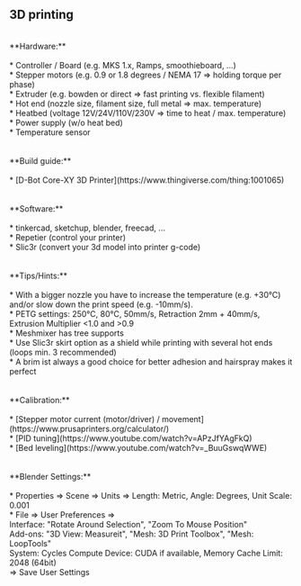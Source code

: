 ## 3D printing<br />
<br />
**Hardware:**<br />
<br />
* Controller / Board (e.g. MKS 1.x, Ramps, smoothieboard, ...)<br />
* Stepper motors (e.g. 0.9 or 1.8 degrees / NEMA 17 => holding torque per phase)<br />
* Extruder (e.g. bowden or direct => fast printing vs. flexible filament)<br />
* Hot end (nozzle size, filament size, full metal => max. temperature)<br />
* Heatbed (voltage 12V/24V/110V/230V => time to heat / max. temperature)<br />
* Power supply (w/o heat bed)<br />
* Temperature sensor<br />
<br />
<br />
**Build guide:**<br />
<br />
* [D-Bot Core-XY 3D Printer](https://www.thingiverse.com/thing:1001065)<br />
<br />
<br />
**Software:**<br />
<br />
* tinkercad, sketchup, blender, freecad, ...<br />
* Repetier (control your printer)<br />
* Slic3r (convert your 3d model into printer g-code)<br />
<br />
<br />
**Tips/Hints:**<br />
<br />
* With a bigger nozzle you have to increase the temperature (e.g. +30°C) and/or slow down the print speed (e.g. -10mm/s).<br />
* PETG settings: 250°C, 80°C, 50mm/s, Retraction 2mm + 40mm/s, Extrusion Multiplier <1.0 and >0.9<br />
* Meshmixer has tree supports<br />
* Use Slic3r skirt option as a shield while printing with several hot ends (loops min. 3 recommended)<br />
* A brim ist always a good choice for better adhesion and hairspray makes it perfect<br />
<br />
<br />
**Calibration:**<br />
<br />
* [Stepper motor current (motor/driver) / movement](https://www.prusaprinters.org/calculator/)<br />
* [PID tuning](https://www.youtube.com/watch?v=APzJfYAgFkQ)<br />
* [Bed leveling](https://www.youtube.com/watch?v=_BuuGswqWWE)<br />
<br />
<br />
**Blender Settings:**<br />
<br />
* Properties => Scene => Units => Length: Metric, Angle: Degrees, Unit Scale: 0.001<br />
* File => User Preferences => <br />
  Interface: "Rotate Around Selection", "Zoom To Mouse Position"<br />
  Add-ons: "3D View: Measureit", "Mesh: 3D Print Toolbox", "Mesh: LoopTools"<br />
  System: Cycles Compute Device: CUDA if available, Memory Cache Limit: 2048 (64bit)<br />
  => Save User Settings<br />
 <br />
